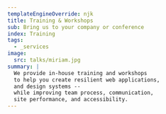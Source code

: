 ```yaml
---
templateEngineOverride: njk
title: Training & Workshops
sub: Bring us to your company or conference
index: Training
tags:
  - _services
image:
  src: talks/miriam.jpg
summary: |
  We provide in-house training and workshops
  to help you create resilient web applications,
  and design systems --
  while improving team process, communication,
  site performance, and accessibility.
---
```

